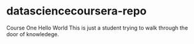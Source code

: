 # datasciencecoursera-repo
Course One Hello World
This is just a student trying to walk through the door of knowledege.
